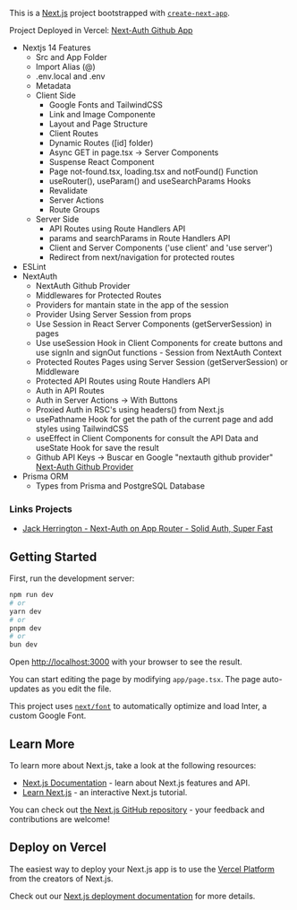 This is a [Next.js](https://nextjs.org/) project bootstrapped with [`create-next-app`](https://github.com/vercel/next.js/tree/canary/packages/create-next-app).

Project Deployed in Vercel: [Next-Auth Github App](https://nextjs14-nextauth-jackherrington.vercel.app/)

- Nextjs 14 Features
  - Src and App Folder
  - Import Alias (@)
  - .env.local and .env
  - Metadata
  - Client Side
    - Google Fonts and TailwindCSS
    - Link and Image Componente
    - Layout and Page Structure
    - Client Routes
    - Dynamic Routes ([id] folder)
    - Async GET in page.tsx -> Server Components
    - Suspense React Component
    - Page not-found.tsx, loading.tsx and notFound() Function
    - useRouter(), useParam() and useSearchParams Hooks
    - Revalidate
    - Server Actions
    - Route Groups
  - Server Side
    - API Routes using Route Handlers API
    - params and searchParams in Route Handlers API
    - Client and Server Components ('use client' and 'use server')
    - Redirect from next/navigation for protected routes
- ESLint
- NextAuth
  - NextAuth Github Provider
  - Middlewares for Protected Routes
  - Providers for mantain state in the app of the session
  - Provider Using Server Session from props
  - Use Session in React Server Components (getServerSession) in pages
  - Use useSession Hook in Client Components for create buttons and use signIn and signOut functions - Session from NextAuth Context
  - Protected Routes Pages using Server Session (getServerSession) or Middleware
  - Protected API Routes using Route Handlers API
  - Auth in API Routes
  - Auth in Server Actions -> With Buttons
  - Proxied Auth in RSC's using headers() from Next.js
  - usePathname Hook for get the path of the current page and add styles using TailwindCSS
  - useEffect in Client Components for consult the API Data and useState Hook for save the result
  - Github API Keys -> Buscar en Google "nextauth github provider" [Next-Auth Github Provider](https://next-auth.js.org/providers/github)
- Prisma ORM
  - Types from Prisma and PostgreSQL Database

### Links Projects

- [Jack Herrington - Next-Auth on App Router - Solid Auth, Super Fast](https://www.youtube.com/watch?v=md65iBX5Gxg)

## Getting Started

First, run the development server:

```bash
npm run dev
# or
yarn dev
# or
pnpm dev
# or
bun dev
```

Open [http://localhost:3000](http://localhost:3000) with your browser to see the result.

You can start editing the page by modifying `app/page.tsx`. The page auto-updates as you edit the file.

This project uses [`next/font`](https://nextjs.org/docs/basic-features/font-optimization) to automatically optimize and load Inter, a custom Google Font.

## Learn More

To learn more about Next.js, take a look at the following resources:

- [Next.js Documentation](https://nextjs.org/docs) - learn about Next.js features and API.
- [Learn Next.js](https://nextjs.org/learn) - an interactive Next.js tutorial.

You can check out [the Next.js GitHub repository](https://github.com/vercel/next.js/) - your feedback and contributions are welcome!

## Deploy on Vercel

The easiest way to deploy your Next.js app is to use the [Vercel Platform](https://vercel.com/new?utm_medium=default-template&filter=next.js&utm_source=create-next-app&utm_campaign=create-next-app-readme) from the creators of Next.js.

Check out our [Next.js deployment documentation](https://nextjs.org/docs/deployment) for more details.
